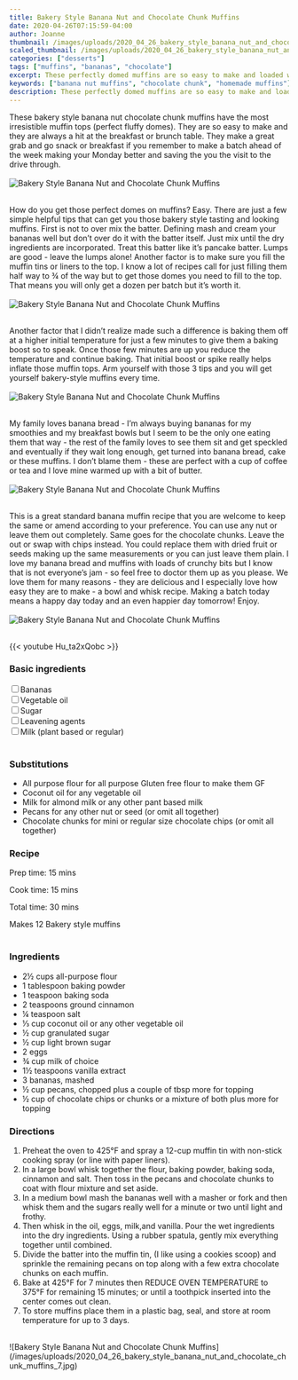 ```yaml
---
title: Bakery Style Banana Nut and Chocolate Chunk Muffins
date: 2020-04-26T07:15:59-04:00
author: Joanne
thumbnail: /images/uploads/2020_04_26_bakery_style_banana_nut_and_chocolate_chunk_muffins_1.jpg
scaled_thumbnail: /images/uploads/2020_04_26_bakery_style_banana_nut_and_chocolate_chunk_muffins_0.jpg
categories: ["desserts"]
tags: ["muffins", "bananas", "chocolate"]
excerpt: These perfectly domed muffins are so easy to make and loaded with nuts and chocolate chunks
keywords: ["banana nut muffins", "chocolate chunk", "homemade muffins"]
description: These perfectly domed muffins are so easy to make and loaded with nuts and chocolate chunks
---
```


These bakery style banana nut chocolate chunk muffins have the most irresistible muffin tops (perfect fluffy domes). They are so easy to make and they are always a hit at the breakfast or brunch table. They make a great grab and go snack or breakfast if you remember to make a batch ahead of the week making your Monday better and saving the you the visit to the drive through. 
</br>
</br>
![Bakery Style Banana Nut and Chocolate Chunk Muffins](/images/uploads/2020_04_26_bakery_style_banana_nut_and_chocolate_chunk_muffins_2.jpg)
</br>
</br>

How do you get those perfect domes on muffins? Easy. There are just a few simple helpful tips that can get you those bakery style tasting and looking muffins. First is not to over mix the batter.  Defining mash and cream your bananas well but don’t over do it with the batter itself. Just mix until the dry ingredients are incorporated. Treat this batter like it’s pancake batter. Lumps are good - leave the lumps alone! Another factor is to make sure you fill the muffin tins or liners to the top. I know a lot of recipes call for just filling them half way to &frac34; of the way but to get those domes you need to fill to the top. That means you will only get a dozen per batch but it’s worth it. 
</br>
</br>
![Bakery Style Banana Nut and Chocolate Chunk Muffins](/images/uploads/2020_04_26_bakery_style_banana_nut_and_chocolate_chunk_muffins_3.jpg)
</br>
</br>

Another factor that I didn’t realize made such a difference is baking them off at a higher initial temperature for just a few minutes to give them a baking boost so to speak. Once those few minutes are up you reduce the temperature and continue baking. That initial boost or spike really helps inflate those muffin tops. Arm yourself with those 3 tips and you will get yourself bakery-style muffins every time. 
</br>
</br>
![Bakery Style Banana Nut and Chocolate Chunk Muffins](/images/uploads/2020_04_26_bakery_style_banana_nut_and_chocolate_chunk_muffins_4.jpg)
</br>
</br>

My family loves banana bread - I’m always buying bananas for my smoothies and my breakfast bowls but I seem to be the only one eating them that way - the rest of the family loves to see them sit and get speckled and eventually if they wait long enough, get turned into banana bread, cake or these muffins. I don’t blame them - these are perfect with a cup of coffee or tea and I love mine warmed up with a bit of butter. 
</br>
</br>
![Bakery Style Banana Nut and Chocolate Chunk Muffins](/images/uploads/2020_04_26_bakery_style_banana_nut_and_chocolate_chunk_muffins_5.jpg)
</br>
</br>

This is a great standard banana muffin recipe that you are welcome to keep the same or amend according to your preference. You can use any nut or leave them out completely. Same goes for the chocolate chunks. Leave the out or swap with chips instead. You could replace them with dried fruit or seeds making up the same measurements or you can just leave them plain. I love my banana bread and muffins with loads of crunchy bits but I know that is not everyone’s jam - so feel free to doctor them up as you please. We love them for many reasons - they are delicious and I especially love how easy they are to make - a bowl and whisk recipe. Making a batch today means a happy day today and an even happier day tomorrow! Enjoy. 
</br>
</br>
![Bakery Style Banana Nut and Chocolate Chunk Muffins](/images/uploads/2020_04_26_bakery_style_banana_nut_and_chocolate_chunk_muffins_6.jpg)
</br>
</br>

{{< youtube Hu_ta2xQobc >}}
</br>

### Basic ingredients
<div>
<div><input type="checkbox" class="ingredients_check" id="Bananas"><label for="Bananas">Bananas</label></div>
<div><input type="checkbox" class="ingredients_check" id="Vegetable oil"><label for="Vegetable oil">Vegetable oil</label></div>
<div><input type="checkbox" class="ingredients_check" id="Sugar"><label for="Sugar">Sugar</label></div>
<div><input type="checkbox" class="ingredients_check" id="Leavening agents"><label for="Leavening agents">Leavening agents</label></div>
<div><input type="checkbox" class="ingredients_check" id="Milk" ><label for="Milk">Milk (plant based or regular)</label></div>
</div>
</br>

### Substitutions 

* All purpose flour for all purpose Gluten free flour to make them GF
* Coconut oil for any vegetable oil 
* Milk for almond milk or any other pant based milk 
* Pecans for any other nut or seed (or omit all together) 
* Chocolate chunks for mini or regular size chocolate chips (or omit all together) 

### Recipe

Prep time: <meta itemprop="prepTime" content="PT15M">15 mins  

Cook time: <meta itemprop="cookTime" content="PT15M">15 mins  

Total time: 30 mins  

Makes 12 Bakery style muffins 
</br>
</br>

### Ingredients

* <span itemprop="ingredients">2&frac12; cups all-purpose flour</span>
* <span itemprop="ingredients">1 tablespoon baking powder</span>
* <span itemprop="ingredients">1 teaspoon baking soda</span>
* <span itemprop="ingredients">2 teaspoons ground cinnamon</span>
* <span itemprop="ingredients">&frac14; teaspoon salt</span>
* <span itemprop="ingredients">&frac13; cup coconut oil or any other vegetable  oil</span>
* <span itemprop="ingredients">&frac12; cup granulated  sugar</span>
* <span itemprop="ingredients">&frac12; cup light brown sugar</span>
* <span itemprop="ingredients">2 eggs</span>
* <span itemprop="ingredients">&frac34; cup milk of choice </span>
* <span itemprop="ingredients">1&frac12; teaspoons vanilla extract</span>
* <span itemprop="ingredients">3 bananas, mashed</span>
* <span itemprop="ingredients">&frac12; cup pecans, chopped plus a couple of tbsp more for topping </span>
* <span itemprop="ingredients">&frac12; cup of chocolate chips or chunks or a mixture of both plus more for topping </span>


### Directions

1. Preheat the oven to 425°F and spray a 12-cup muffin tin with non-stick cooking spray (or line with paper liners).
2. In a large bowl whisk together the flour, baking powder, baking soda, cinnamon and salt. Then toss in the pecans and chocolate chunks to coat with flour mixture and set aside. 
3. In a medium bowl mash the bananas well with a masher or fork and then whisk them and the sugars really well for a minute or two until light and frothy. 
4. Then whisk in the oil, eggs, milk,and vanilla. Pour the wet ingredients into the dry ingredients. Using a rubber spatula, gently mix everything together until combined. 
5. Divide the batter into the muffin tin, (I like using a cookies scoop) and sprinkle the remaining pecans on top along with a few extra chocolate chunks on each muffin. 
6. Bake at 425°F for 7 minutes then REDUCE OVEN TEMPERATURE to 375°F for remaining 15 minutes; or until a toothpick inserted into the center comes out clean.
7. To store muffins place them in a plastic bag, seal, and store at room temperature for up to 3 days.

</br>
![Bakery Style Banana Nut and Chocolate Chunk Muffins](/images/uploads/2020_04_26_bakery_style_banana_nut_and_chocolate_chunk_muffins_7.jpg)